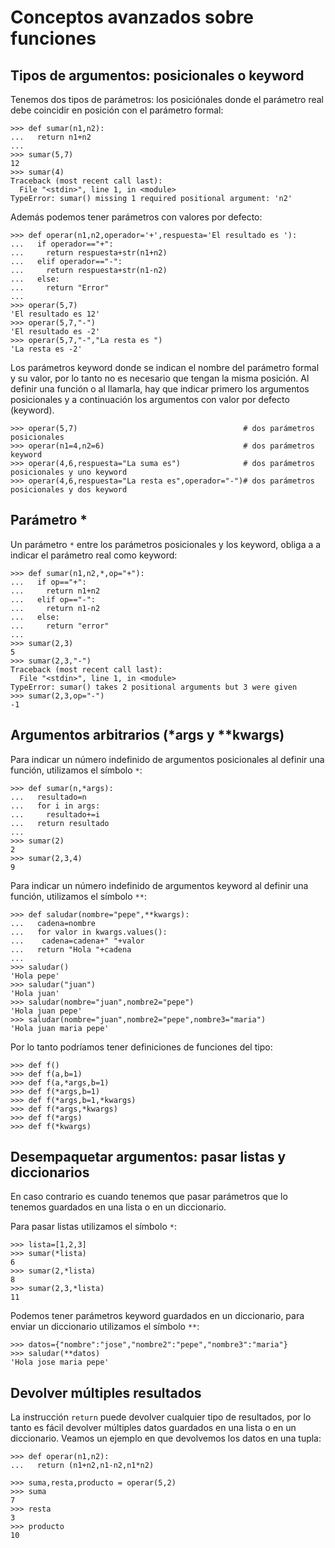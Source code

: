 # Conceptos avanzados sobre funciones

## Tipos de argumentos: posicionales o keyword

Tenemos dos tipos de parámetros: los posiciónales donde el parámetro real debe coincidir en posición con el parámetro formal:

	>>> def sumar(n1,n2):
	...   return n1+n2
	... 
	>>> sumar(5,7)
	12
	>>> sumar(4)
	Traceback (most recent call last):
	  File "<stdin>", line 1, in <module>
	TypeError: sumar() missing 1 required positional argument: 'n2'

Además podemos tener parámetros con valores por defecto:

	>>> def operar(n1,n2,operador='+',respuesta='El resultado es '):
	...   if operador=="+":
	...     return respuesta+str(n1+n2)
	...   elif operador=="-":
	...     return respuesta+str(n1-n2)
	...   else:
	...     return "Error"
	... 
	>>> operar(5,7)
	'El resultado es 12'
	>>> operar(5,7,"-")
	'El resultado es -2'
	>>> operar(5,7,"-","La resta es ")
	'La resta es -2'


Los parámetros keyword donde se indican el nombre del parámetro formal y su valor, por lo tanto no es necesario que tengan la misma posición. Al definir una función o al llamarla, hay que indicar primero los argumentos posicionales y a continuación los argumentos con valor por defecto (keyword). 

	>>> operar(5,7)										# dos parámetros posicionales
	>>> operar(n1=4,n2=6)								# dos parámetros keyword
	>>> operar(4,6,respuesta="La suma es")				# dos parámetros posicionales y uno keyword
	>>> operar(4,6,respuesta="La resta es",operador="-")# dos parámetros posicionales y dos keyword

## Parámetro *

Un parámetro `*` entre los parámetros posicionales y los keyword, obliga a a indicar el parámetro real como keyword:

	>>> def sumar(n1,n2,*,op="+"):
	...   if op=="+":
	...     return n1+n2
	...   elif op=="-":
	...     return n1-n2
	...   else:
	...     return "error"
	... 
	>>> sumar(2,3)
	5
	>>> sumar(2,3,"-")
	Traceback (most recent call last):
	  File "<stdin>", line 1, in <module>
	TypeError: sumar() takes 2 positional arguments but 3 were given
	>>> sumar(2,3,op="-")
	-1


## Argumentos arbitrarios (\*args y \*\*kwargs)

Para indicar un número indefinido de argumentos posicionales al definir una función, utilizamos el símbolo `*`:

	>>> def sumar(n,*args):
	...   resultado=n
	...   for i in args:
	...     resultado+=i
	...   return resultado
	... 
	>>> sumar(2)
	2
	>>> sumar(2,3,4)
	9

Para indicar un número indefinido de argumentos keyword al definir una función,  utilizamos el símbolo `**`:

	>>> def saludar(nombre="pepe",**kwargs):
	...   cadena=nombre
	...   for valor in kwargs.values():
	...    cadena=cadena+" "+valor
	...   return "Hola "+cadena
	... 
	>>> saludar()
	'Hola pepe'
	>>> saludar("juan")
	'Hola juan'
	>>> saludar(nombre="juan",nombre2="pepe")
	'Hola juan pepe'
	>>> saludar(nombre="juan",nombre2="pepe",nombre3="maria")
	'Hola juan maria pepe'

Por lo tanto podríamos tener definiciones de funciones del tipo:

	>>> def f()
	>>> def f(a,b=1)
	>>> def f(a,*args,b=1)
	>>> def f(*args,b=1)
	>>> def f(*args,b=1,*kwargs)
	>>> def f(*args,*kwargs)
	>>> def f(*args)
	>>> def f(*kwargs)

## Desempaquetar argumentos: pasar listas y diccionarios

En caso contrario es cuando tenemos que pasar parámetros que lo tenemos guardados en una lista o en un diccionario.

Para pasar listas utilizamos el símbolo `*`:

	>>> lista=[1,2,3]
	>>> sumar(*lista)
	6
	>>> sumar(2,*lista)
	8
	>>> sumar(2,3,*lista)
	11

Podemos tener parámetros keyword guardados en un diccionario, para enviar un diccionario utilizamos el símbolo `**`:

	>>> datos={"nombre":"jose","nombre2":"pepe","nombre3":"maria"}
	>>> saludar(**datos)
	'Hola jose maria pepe'

## Devolver múltiples resultados

La instrucción `return` puede devolver cualquier tipo de resultados, por lo tanto es fácil devolver múltiples datos guardados en una lista o en un diccionario. Veamos un ejemplo en que devolvemos los datos en una tupla:

	>>> def operar(n1,n2):
	...   return (n1+n2,n1-n2,n1*n2)	

	>>> suma,resta,producto = operar(5,2)
	>>> suma
	7
	>>> resta
	3
	>>> producto
	10
